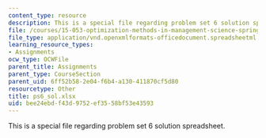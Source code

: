 ```yaml
---
content_type: resource
description: This is a special file regarding problem set 6 solution spreadsheet.
file: /courses/15-053-optimization-methods-in-management-science-spring-2013/bee24ebdf43d9752ef3558bf53e43593_ps6_sol.xlsx
file_type: application/vnd.openxmlformats-officedocument.spreadsheetml.sheet
learning_resource_types:
- Assignments
ocw_type: OCWFile
parent_title: Assignments
parent_type: CourseSection
parent_uid: 6ff52b58-2e04-f6b4-a130-411870cf5d80
resourcetype: Other
title: ps6_sol.xlsx
uid: bee24ebd-f43d-9752-ef35-58bf53e43593
---
```

This is a special file regarding problem set 6 solution spreadsheet.